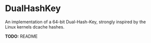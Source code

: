 # DualHashKey

An implementation of a 64-bit Dual-Hash-Key, strongly inspired by the Linux kernels dcache hashes.

**TODO:** README
